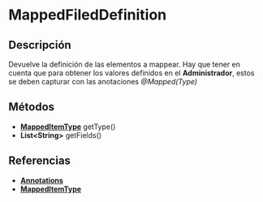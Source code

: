 # MappedFiledDefinition

## Descripción

Devuelve la definición de las elementos a mappear. Hay que tener en cuenta que para obtener los valores definidos en el **Administrador**, estos se deben capturar con las anotaciones *@Mapped(Type)* 

## Métodos

- **[MappedItemType](../Enums/README.md#MappedItemType)** getType()
- **List\<String>** getFields()

## Referencias

- **[Annotations](../../Annotations.md)**
- **[MappedItemType](../Enums/README.md#MappedItemType)**
